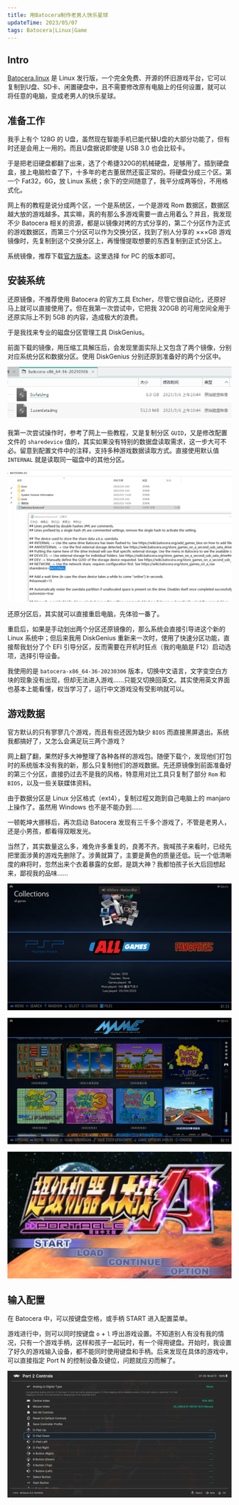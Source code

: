 ```yaml
---
title: 用Batocera制作老男人快乐星球
updateTime: 2023/05/07
tags: Batocera|Linux|Game
---
```


## Intro
[Batocera.linux](https://batocera.org/) 是 Linux 发行版，一个完全免费、开源的怀旧游戏平台，它可以复制到U盘、SD卡、闲置硬盘中，且不需要修改原有电脑上的任何设置，就可以将任意的电脑，变成老男人的快乐星球。

## 准备工作
我手上有个 128G 的 U盘，虽然现在智能手机已能代替U盘的大部分功能了，但有时还是会用上一用的。而且U盘据说即使是 USB 3.0 也会比较卡。

于是把老旧硬盘都翻了出来，选了个希捷320G的机械硬盘，足够用了。插到硬盘盒，接上电脑检查了下，十多年的老古董居然还蛮正常的。将硬盘分成三个区。第一个 Fat32，6G，放 Linux 系统；余下的空间随意了，我平分成两等份，不用格式化。

网上有的教程是说分成两个区，一个是系统区，一个是游戏 Rom 数据区，数据区越大放的游戏越多。其实嘛，真的有那么多游戏需要一直占用着么？并且，我发现不少 Batocera 相关的资源，都是以镜像对拷的方式分享的，第二个分区作为正式的游戏数据区，而第三个分区可以作为交换分区，找到了别人分享的 ×××GB 游戏镜像时，先复制到这个交换分区上，再慢慢提取想要的东西复制到正式分区上。

系统镜像，推荐下载[官方版本](https://batocera.org/download/)。这里选择 for PC 的版本即可。

## 安装系统
还原镜像，不推荐使用 Batocera 的官方工具 Etcher，尽管它很自动化，还原好马上就可以直接使用了。但在我第一次尝试中，它把我 320GB 的可用空间全用于还原实际上不到 5GB 的内容，造成极大的浪费。

于是我找来专业的磁盘分区管理工具 DiskGenius。

前面下载的镜像，用压缩工具解压后，会发现里面实际上又包含了两个镜像，分别对应系统分区和数据分区。使用 DiskGenius 分别还原到准备好的两个分区中。

![镜像解压](/assets/docs/batocera-01.png)

我第一次尝试操作时，参考了网上一些教程，又是复制分区 `GUID`，又是修改配置文件的 `sharedevice` 值的，其实如果没有特别的数据盘读取需求，这一步大可不必。留意到配置文件中的注释，支持多种游戏数据读取方式。直接使用默认值 `INTERNAL` 就是读取同一磁盘中的其他分区。

![配置文件](/assets/docs/batocera-02.png)

还原分区后，其实就可以直接重启电脑，先体验一番了。

重启后，如果是手动划出两个分区还原镜像的，那么系统会直接引导进这个新的 Linux 系统中；但后来我用 DiskGenius 重新来一次时，使用了快速分区功能，直接帮我划分了个 EFI 引导分区，反而需要在开机时狂点（我的电脑是 F12）启动选项，选择引导设备。

我使用的是 `batocera-x86_64-36-20230306` 版本，切换中文语言，文字变空白方块的现象没有出现，但却无法进入游戏……只能又切换回英文。其实使用英文界面也基本上能看懂，权当学习了，运行中文游戏没有受影响就可以。

## 游戏数据
官方默认的只有寥寥几个游戏，而且有些还因为缺少 `BIOS` 而直接黑屏退出。系统我都搞好了，又怎么会满足玩三两个游戏？

网上翻了翻，果然好多大神整理了各种各样的游戏包。随便下载个，发现他们打包时的系统版本没有我的新，那么只复制他们的游戏数据。先还原镜像到前面准备好的第三个分区，直接扔过去不是我的风格，特意用对比工具只复制了部分 `Rom` 和 `BIOS`，以及一些关联媒体资料。

由于数据分区是 Linux 分区格式（ext4），复制过程又跑到自己电脑上的 manjaro 上操作了。虽然用 Windows 也不是不能办到……

一顿乾坤大挪移后，再次启动 Batocera 发现有三千多个游戏了，不管是老男人，还是小男孩，都看得双眼发光。

当然了，其实数量这么多，难免许多重复的，良莠不齐。我喊孩子来看时，已经先把里面涉黄的游戏先删除了。涉黄就算了，主要是黄色的质量还低。玩一个低清晰度的麻将时，忽然出来个衣着暴露的女郎，是跳大神？我都怕孩子长大后回想起来，鄙视我的品味……

![Batocera](/assets/docs/batocera-03.png)

![Batocera](/assets/docs/batocera-04.png)

![Batocera](/assets/docs/batocera-05.png)

## 输入配置
在 Batocera 中，可以按键盘空格，或手柄 START 进入配置菜单。

游戏进行中，则可以同时按键盘 `o` + `l` 呼出游戏设置。不知道别人有没有我的情况，只有一个游戏手柄，这样和孩子一起玩时，有一个得用键盘。开始时，我设置了好久的游戏输入设备，都不能同时使用键盘和手柄。后来发现在具体的游戏中，可以直接指定 Port N 的控制设备及键位，问题就应刃而解了。

![游戏中配置](/assets/docs/batocera-06.png)
